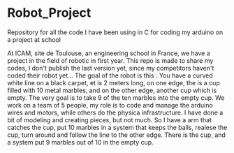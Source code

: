 # Robot_Project
Repository for all the code I have been using in C for coding my arduino on a project at school

At ICAM, site de Toulouse, an engineering school in France, we have a project in the field of robotic in first year. 
This repo is made to share my codes, I don't publish the last version yet, since my competitors haven't coded their robot yet...
The goal of the robot is this : You have a curved white line on a black carpet, et is 2 meters long, on one edge, the is a cup filled with 10 metal marbles, and on the other edge, another cup which is empty. The very goal is to take 9 of the ten marbles into the empty cup.
We work on a team of 5 people, my role is to code and manage the arduino wires and motors, while others do the physica infrastructure. I have done a bit of modeling and creating pieces, but not much.
So I have a arm that catches the cup, put 10 marbles in a system that keeps the balls, realese the cup, turn around and follow the line to the other edge. There is the cup, and a system put 9 marbles out of 10 in the empty cup.
